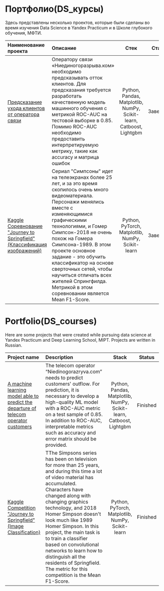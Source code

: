 # Портфолио(DS_курсы)
Здесь представлены несколько проектов, которые были сделаны во время изучения Data Science в Yandex Practicum и в Школе глубокого обучения, МФТИ.

| Наименование проекта | Описание | Стек | Статус |
| :-------------------- | :--------------------- |:---------------------------:|:---------------------------:|
| [Предсказание ухода клиентов от оператора связи](https://github.com/VadZhen/Portfolio-DS_courses-/tree/main/operator_clients)  | Оператору связи «Ниединогоразрыва.ком» необходимо предсказывать отток клиентов. Для предсказания требуется разработать качественную модель машинного обучения с метрикой ROC-AUC на тестовой выборке в 0.85. Помимо ROC-AUC необходимо предоставить интерпретируемую метрику, такие как accuracy и матрица ошибок | Python, Pandas, Matplotlib, NumPy, Scikit-learn, Catboost, Lightgbm| Завершен |
| [Kaggle Соревнование "Journey to Springfield" (Классификация изображений)](https://github.com/VadZhen/Portfolio-DS_courses-/tree/main/Journey_to_Springfield)  | Сериал "Симпсоны" идет на телеэкранах более 25 лет, и за это время скопилось очень много видеоматериала. Персонажи менялись вместе с изменяющимися графическими технологиями, и Гомер Симпсон-2018 не очень похож на Гомера Симпсона-1989. В этом проекте основное задание - это обучить классификатор на основе сверточных сетей, чтобы научиться отличать всех жителей Спрингфилда. Метрикой в этом соревновании является Mean F1-Score. | Python, PyTorch, Matplotlib, NumPy, Scikit-learn | Завершен |


# Portfolio(DS_courses)
Here are some projects that were created while pursuing data science at Yandex Practicum and Deep Learning School, MIPT. Projects are written in Russian. 

|Project name | Description | Stack | Status |
| :-------------------- | :--------------------- |:--------------------------:|:---------------------------:|
| [A machine learning model able to predict the departure of telecom operator customers](https://github.com/VadZhen/Portfolio-DS_courses-/tree/main/operator_clients) | The telecom operator “Niedinogorazryva.com” needs to predict customers' outflow. For prediction, it is necessary to develop a high-quality ML model with a ROC-AUC metric on a test sample of 0.85. In addition to ROC-AUC, interpretable metrics such as accuracy and error matrix should be provided. | Python, Pandas, Matplotlib, NumPy, Scikit-learn, Catboost, Lightgbm| Finished |
| [Kaggle Competition "Journey to Springfield" (Image Classification)](https://github.com/VadZhen/Portfolio-DS_courses-/tree/main/Journey_to_Springfield) | TThe Simpsons series has been on television for more than 25 years, and during this time a lot of video material has accumulated. Characters have changed along with changing graphics technology, and 2018 Homer Simpson doesn't look much like 1989 Homer Simpson. In this project, the main task is to train a classifier based on convolutional networks to learn how to distinguish all the residents of Springfield. The metric for this competition is the Mean F1-Score. | Python, PyTorch, Matplotlib, NumPy, Scikit-learn | Finished |

